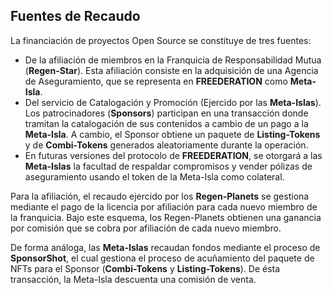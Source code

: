 ## Fuentes de Recaudo

La financiación de proyectos Open Source se constituye de tres fuentes: 
  - De la afiliación de miembros en la Franquicia de Responsabilidad Mutua (**Regen-Star**). Esta afiliación consiste en la adquisición de una Agencia de Aseguramiento, que se representa en **FREEDERATION** como **Meta-Isla**.
  - Del servicio de Catalogación y Promoción (Ejercido por las **Meta-Islas**). Los patrocinadores (**Sponsors**) participan en una transacción donde tramitan la catalogación de sus contenidos a cambio de un pago a la **Meta-Isla**. A cambio, el Sponsor obtiene un paquete de **Listing-Tokens** y de **Combi-Tokens**  generados aleatoriamente durante la operación.
  - En futuras versiones del protocolo de **FREEDERATION**, se otorgará a las **Meta-Islas** la facultad de respaldar compromisos y vender pólizas de aseguramiento usando el token de la Meta-Isla como colateral.

Para la afiliación, el recaudo ejercido por los **Regen-Planets** se gestiona mediante el pago de la licencia por afiliación para cada nuevo miembro de la franquicia. Bajo este esquema, los Regen-Planets obtienen una ganancia por comisión que se cobra por afiliación de cada nuevo miembro.

De forma análoga, las **Meta-Islas** recaudan fondos mediante el proceso de **SponsorShot**, el cual gestiona el proceso de acuñamiento del paquete de NFTs para el Sponsor (**Combi-Tokens** y **Listing-Tokens**). De ésta transacción, la Meta-Isla descuenta una comisión de venta.